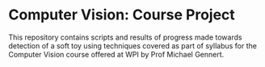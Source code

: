 # Computer Vision: Course Project

This repository contains scripts and results of progress made towards detection of a soft toy using techniques covered as part of syllabus for the Computer Vision course offered at WPI by Prof Michael Gennert.



